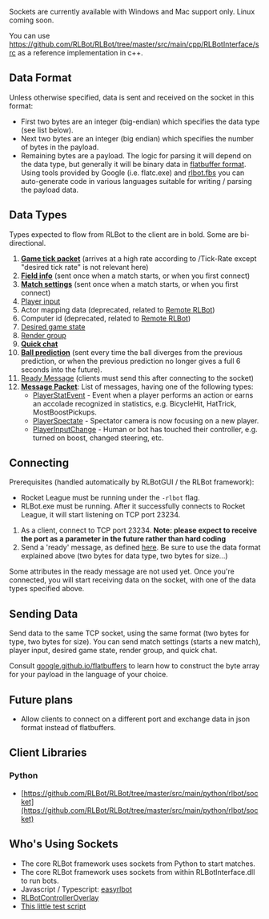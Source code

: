 Sockets are currently available with Windows and Mac support only. Linux coming soon.

You can use https://github.com/RLBot/RLBot/tree/master/src/main/cpp/RLBotInterface/src as a reference implementation in c++.

## Data Format

Unless otherwise specified, data is sent and received on the socket in this format:

- First two bytes are an integer (big-endian) which specifies the data type (see list below).
- Next two bytes are an integer (big endian) which specifies the number of bytes in the payload.
- Remaining bytes are a payload. The logic for parsing it will depend on the data type, but generally it will be binary data in [flatbuffer format](https://google.github.io/flatbuffers/). Using tools provided by Google (i.e. flatc.exe) and [rlbot.fbs](https://github.com/RLBot/RLBot/blob/master/src/main/flatbuffers/rlbot.fbs) you can auto-generate code in various languages suitable for writing / parsing the payload data.

## Data Types

Types expected to flow from RLBot to the client are in bold. Some are bi-directional.

01. **[Game tick packet](https://github.com/RLBot/RLBot/blob/master/src/main/flatbuffers/rlbot.fbs#L205-L212)** (arrives at a high rate according to /Tick-Rate except "desired tick rate" is not relevant here)
02. **[Field info](https://github.com/RLBot/RLBot/blob/master/src/main/flatbuffers/rlbot.fbs#L260-L263)** (sent once when a match starts, or when you first connect)
03. **[Match settings](https://github.com/RLBot/RLBot/blob/master/src/main/flatbuffers/rlbot.fbs#L807-L825)** (sent once when a match starts, or when you first connect)
04. [Player input](https://github.com/RLBot/RLBot/blob/master/src/main/flatbuffers/rlbot.fbs#L33-L36)
05. Actor mapping data (deprecated, related to [Remote RLBot](https://github.com/RLBot/RLBot/wiki/Remote-RLBot))
06. Computer id (deprecated, related to [Remote RLBot](https://github.com/RLBot/RLBot/wiki/Remote-RLBot))
07. [Desired game state](https://github.com/RLBot/RLBot/blob/master/src/main/flatbuffers/rlbot.fbs#L327-L333)
08. [Render group](https://github.com/RLBot/RLBot/blob/master/src/main/flatbuffers/rlbot.fbs#L371-L375)
09. **[Quick chat](https://github.com/RLBot/RLBot/blob/master/src/main/flatbuffers/rlbot.fbs#L466-L478)**
10. **[Ball prediction](https://github.com/RLBot/RLBot/blob/master/src/main/flatbuffers/rlbot.fbs#L514-L519)** (sent every time the ball diverges from the previous prediction, or when the previous prediction no longer gives a full 6 seconds into the future).
11. [Ready Message](https://github.com/RLBot/RLBot/blob/master/src/main/flatbuffers/rlbot.fbs#L831-L841) (clients must send this after connecting to the socket)
12. **[Message Packet](https://github.com/RLBot/RLBot/blob/d0c8031f0b2e4bbb5156b26cd74113f526c68bc9/src/main/flatbuffers/rlbot.fbs#L879-L886)**: List of messages, having one of the following types:
    - [PlayerStatEvent](https://github.com/RLBot/RLBot/blob/master/src/main/flatbuffers/rlbot.fbs#L843-L861) - Event when a player performs an action or earns an accolade recognized in statistics, e.g. BicycleHit, HatTrick, MostBoostPickups.
    - [PlayerSpectate](https://github.com/RLBot/RLBot/blob/d0c8031f0b2e4bbb5156b26cd74113f526c68bc9/src/main/flatbuffers/rlbot.fbs#L846-L851) - Spectator camera is now focusing on a new player.
    - [PlayerInputChange](https://github.com/RLBot/RLBot/blob/master/src/main/flatbuffers/rlbot.fbs#L870-L880) - Human or bot has touched their controller, e.g. turned on boost, changed steering, etc.

## Connecting

Prerequisites (handled automatically by RLBotGUI / the RLBot framework):

- Rocket League must be running under the `-rlbot` flag.
- RLBot.exe must be running. After it successfully connects to Rocket League, it will start listening on TCP port 23234.

1. As a client, connect to TCP port 23234. **Note: please expect to receive the port as a parameter in the future rather than hard coding**
2. Send a 'ready' message, as defined [here](https://github.com/RLBot/RLBot/blob/master/src/main/flatbuffers/rlbot.fbs#L818-L825). Be sure to use the data format explained above (two bytes for data type, two bytes for size...)

Some attributes in the ready message are not used yet. Once you're connected, you will start receiving data on the socket, with one of the data types specified above.

## Sending Data

Send data to the same TCP socket, using the same format (two bytes for type, two bytes for size). You can send match settings (starts a new match), player input, desired game state, render group, and quick chat.

Consult [google.github.io/flatbuffers](https://google.github.io/flatbuffers/) to learn how to construct the byte array for your payload in the language of your choice.

## Future plans

- Allow clients to connect on a different port and exchange data in json format instead of flatbuffers.

## Client Libraries

### Python

- [https://github.com/RLBot/RLBot/tree/master/src/main/python/rlbot/socket](https://github.com/RLBot/RLBot/tree/master/src/main/python/rlbot/socket)

## Who's Using Sockets

- The core RLBot framework uses sockets from Python to start matches.
- The core RLBot framework uses sockets from within RLBotInterface.dll to run bots.
- Javascript / Typescript: [easyrlbot](https://github.com/SWZ-github/EasyRLBot)
- [RLBotControllerOverlay](https://github.com/RLBot/RLBotControllerOverlay)
- [This little test script](https://github.com/RLBot/RLBot/blob/master/src/test/python/agents/script/socket_script.py)
